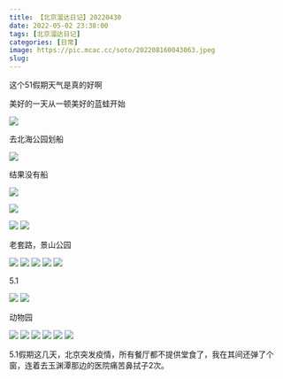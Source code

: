 ```yaml
---
title: 【北京溜达日记】20220430
date: 2022-05-02 23:38:00
tags: [北京溜达日记]
categories: [日常]
image: https://pic.mcac.cc/soto/202208160043063.jpeg
slug: 
---
```


这个51假期天气是真的好啊

美好的一天从一顿美好的蓝蛙开始

![](https://pic.mcac.cc/soto/202208160035651.jpeg)

去北海公园划船

![](https://pic.mcac.cc/soto/202208160035605.jpeg)

结果没有船

![](https://pic.mcac.cc/soto/202208160042377.jpeg)

![](https://pic.mcac.cc/soto/202208160042110.jpeg)

![](https://pic.mcac.cc/soto/202208160045774.jpeg)
![](https://pic.mcac.cc/soto/202208160045248.jpeg)

老套路，景山公园

![](https://pic.mcac.cc/soto/202208160043059.jpeg)
![](https://pic.mcac.cc/soto/202208160043060.jpeg)
![](https://pic.mcac.cc/soto/202208160043061.jpeg)
![](https://pic.mcac.cc/soto/202208160043062.jpeg)
![](https://pic.mcac.cc/soto/202208160043063.jpeg)

5.1

![](https://pic.mcac.cc/soto/202208160043064.jpeg)
![](https://pic.mcac.cc/soto/202208160043065.jpeg)

动物园

![](https://pic.mcac.cc/soto/202208160043066.jpeg)
![](https://pic.mcac.cc/soto/202208160043067.jpeg)
![](https://pic.mcac.cc/soto/202208160043068.jpeg)
![](https://pic.mcac.cc/soto/202208160043069.jpeg)
![](https://pic.mcac.cc/soto/202208160043070.jpeg)
![](https://pic.mcac.cc/soto/202208160043071.jpeg)

5.1假期这几天，北京突发疫情，所有餐厅都不提供堂食了，我在其间还弹了个窗，连着去玉渊潭那边的医院痛苦鼻拭子2次。